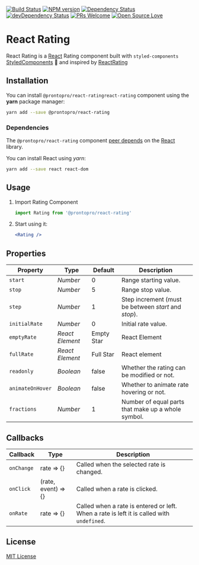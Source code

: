 [![Build Status](https://travis-ci.org/ProntoPro/react-rating.svg?branch=master)](https://travis-ci.org/ProntoPro/react-rating) [![NPM version](https://badge.fury.io/js/%40prontopro%2Freact-rating.svg)](https://www.npmjs.com/package/@prontopro/react-rating)  [![Dependency Status](https://david-dm.org/@prontopro/react-rating.svg)](https://www.npmjs.com/package/@prontopro/react-rating)
[![devDependency Status](https://david-dm.org/@prontopro/react-rating/dev-status.svg)](https://www.npmjs.com/package/@prontopro/react-rating) [![PRs Welcome](https://img.shields.io/badge/PRs-welcome-brightgreen.svg?style=flat-square)](https://github.com/ProntoPro/react-rating/pulls) [![Open Source Love](https://badges.frapsoft.com/os/mit/mit.svg?v=102)](https://github.com/ProntoPro/react-rating)

# React Rating

React Rating is a [React](https://github.com/facebook/react) Rating component built with `styled-components` [StyledComponents](https://github.com/styled-components/styled-components) 💅  and inspired by [ReactRating](https://github.com/dreyescat/react-rating/)

## Installation

You can install `@prontopro/react-ratingreact-rating` component using the **yarn** package manager:

```bash
yarn add --save @prontopro/react-rating
```

### Dependencies

The `@prontopro/react-rating` component [peer depends](https://docs.npmjs.com/files/package.json#peerdependencies) on the [React](http://facebook.github.io/react/) library.

You can install React using *yarn*:

```bash
yarn add --save react react-dom
```

## Usage

1. Import Rating Component

    ```javascript
    import Rating from '@prontopro/react-rating'
    ```

2. Start using it:

    ```jsx
    <Rating />
    ```

## Properties

Property          | Type                                           | Default              | Description
---               | ---                                            | ---                  | ---
`start`           | *Number*                                       | 0                    | Range starting value.
`stop`            | *Number*                                       | 5                    | Range stop value.
`step`            | *Number*                                       | 1                    | Step increment (must be between *start* and *stop*).
`initialRate`     | *Number*                                       | 0                    | Initial rate value.
`emptyRate`       | *React Element*                                | Empty Star           | React Element
`fullRate`        | *React Element*                                | Full Star            | React element
`readonly`        | *Boolean*                                      | false                | Whether the rating can be modified or not.
`animateOnHover`  | *Boolean*                                      | false                | Whether to animate rate hovering or not.
`fractions`       | *Number*                                       | 1                    | Number of equal parts that make up a whole symbol.

## Callbacks

Callback      | Type                           | Description
---           | ---                            | ---
`onChange`    | rate => {}                     | Called when the selected rate is changed.
`onClick`     | (rate, event) => {}            | Called when a rate is clicked.
`onRate`      | rate => {}                     | Called when a rate is entered or left. When a rate is left it is called with `undefined`.

## License

[MIT License](https://github.com/ProntoPro/react-rating/blob/master/LICENSE.md)
